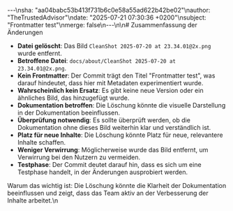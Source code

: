 ---\nsha: "aa04babc53b413f731b6c0e58a55ad622b42be02"\nauthor: "TheTrustedAdvisor"\ndate: "2025-07-21 07:30:36 +0200"\nsubject: "Frontmatter test"\nmerge: false\n---\n\n# Zusammenfassung der Änderungen

- **Datei gelöscht**: Das Bild `CleanShot 2025-07-20 at 23.34.01@2x.png` wurde entfernt.
- **Betroffene Datei**: `docs/about/CleanShot 2025-07-20 at 23.34.01@2x.png`.
- **Kein Frontmatter**: Der Commit trägt den Titel "Frontmatter test", was darauf hindeutet, dass hier mit Metadaten experimentiert wurde.
- **Wahrscheinlich kein Ersatz**: Es gibt keine neue Version oder ein ähnliches Bild, das hinzugefügt wurde.
- **Dokumentation betroffen**: Die Löschung könnte die visuelle Darstellung in der Dokumentation beeinflussen.
- **Überprüfung notwendig**: Es sollte überprüft werden, ob die Dokumentation ohne dieses Bild weiterhin klar und verständlich ist.
- **Platz für neue Inhalte**: Die Löschung könnte Platz für neue, relevantere Inhalte schaffen.
- **Weniger Verwirrung**: Möglicherweise wurde das Bild entfernt, um Verwirrung bei den Nutzern zu vermeiden.
- **Testphase**: Der Commit deutet darauf hin, dass es sich um eine Testphase handelt, in der Änderungen ausprobiert werden.

Warum das wichtig ist: Die Löschung könnte die Klarheit der Dokumentation beeinflussen und zeigt, dass das Team aktiv an der Verbesserung der Inhalte arbeitet.\n